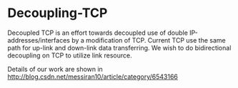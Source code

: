 # Decoupling-TCP
Decoupled TCP is an effort towards decoupled use of double IP-addresses/interfaces by a modification of TCP. 
Current TCP use the same path for up-link and down-link data transferring. We wish to do bidirectional decoupling on TCP to utilize link resource. 

Details of our work are shown in http://blog.csdn.net/messiran10/article/category/6543166
